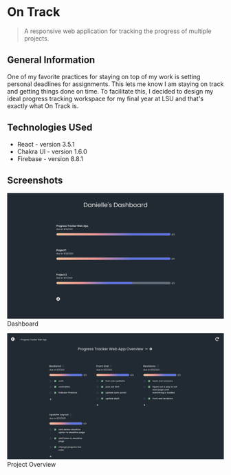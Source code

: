 # On Track

> A responsive web application for tracking the progress of multiple projects.

## General Information

One of my favorite practices for staying on top of my work is setting personal deadlines for assignments. This lets me know I am staying on track and getting things done on time. To facilitate this, I decided to design my ideal progress tracking workspace for my final year at LSU and that's exactly what On Track is.

## Technologies USed

-   React - version 3.5.1
-   Chakra UI - version 1.6.0
-   Firebase - version 8.8.1

## Screenshots

![Dashboard](./OnTrack.png)
<h7>Dashboard</h7>

![ProjectOverview](./ontrack_2.png)
<h7>Project Overview</h7>
